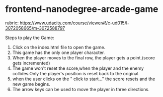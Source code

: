 frontend-nanodegree-arcade-game
===============================

 rubric: https://www.udacity.com/course/viewer#!/c-ud015/l-3072058665/m-3072588797

Steps to play the Game:
1. Click on the index.html file to open the game.
2. This game has the only one player character.
3. When the player moves to the final row, the player gets a point.(score gets incremented)
4. The game won't reset the score,when the player and the enemy collides.Only the player's position is reset back to the original.
5. when the user clicks on the " click to start..." the score resets and the new game begins. 
6. The arrow keys can be used to move the player in three directions.